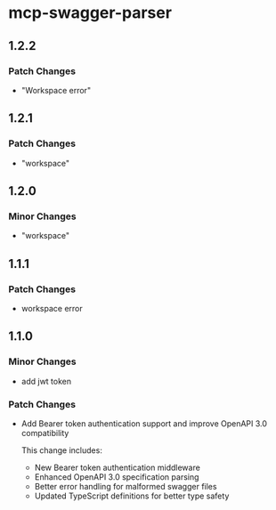 # mcp-swagger-parser

## 1.2.2

### Patch Changes

- "Workspace error"

## 1.2.1

### Patch Changes

- "workspace"

## 1.2.0

### Minor Changes

- "workspace"

## 1.1.1

### Patch Changes

- workspace error

## 1.1.0

### Minor Changes

- add jwt token

### Patch Changes

- Add Bearer token authentication support and improve OpenAPI 3.0 compatibility

  This change includes:

  - New Bearer token authentication middleware
  - Enhanced OpenAPI 3.0 specification parsing
  - Better error handling for malformed swagger files
  - Updated TypeScript definitions for better type safety
